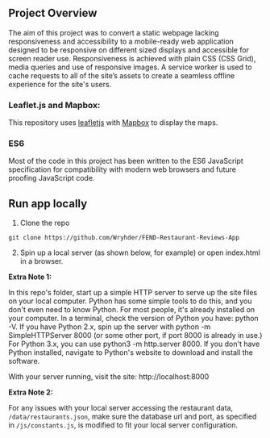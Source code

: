 ## Project Overview

The aim of this project was to convert a static webpage lacking responsiveness and accessibility to a mobile-ready web application designed to be responsive on different sized displays and accessible for screen reader use. 
Responsiveness is achieved with plain CSS (CSS Grid), media queries and use of responsive images.
A service worker is used to cache requests to all of the site’s assets to create a seamless offline experience for the site's users.

### Leaflet.js and Mapbox:

This repository uses [leafletjs](https://leafletjs.com/) with [Mapbox](https://www.mapbox.com/) to display the maps.

### ES6

Most of the code in this project has been written to the ES6 JavaScript specification for compatibility with modern web browsers and future proofing JavaScript code.

## Run app locally
1. Clone the repo
```
git clone https://github.com/Wryhder/FEND-Restaurant-Reviews-App
```
2. Spin up a local server (as shown below, for example) or open index.html in a browser.

**Extra Note 1:**

In this repo's folder, start up a simple HTTP server to serve up the site files on your local computer. Python has some simple tools to do this, and you don't even need to know Python. For most people, it's already installed on your computer.
In a terminal, check the version of Python you have: python -V. If you have Python 2.x, spin up the server with python -m SimpleHTTPServer 8000 (or some other port, if port 8000 is already in use.) For Python 3.x, you can use python3 -m http.server 8000. If you don't have Python installed, navigate to Python's website to download and install the software.

With your server running, visit the site: http://localhost:8000

**Extra Note 2:**

For any issues with your local server accessing the restaurant data, `/data/restaurants.json`, make sure the database url and port, as specified in `/js/constants.js`, is modified to fit your local server configuration.

